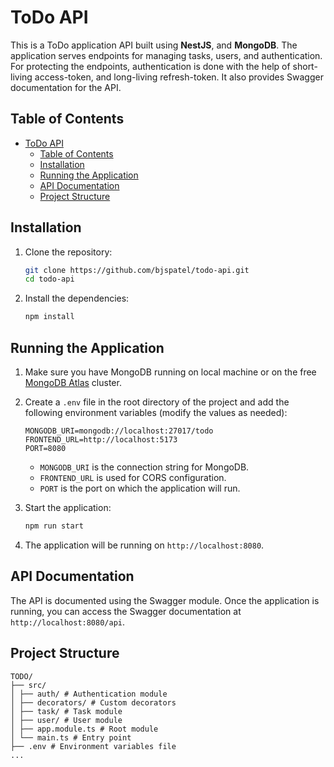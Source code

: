 # ToDo API

This is a ToDo application API built using **NestJS**, and **MongoDB**. The application serves endpoints for managing tasks, users, and authentication. For protecting the endpoints, authentication is done with the help of short-living access-token, and long-living refresh-token. It also provides Swagger documentation for the API.

## Table of Contents
- [ToDo API](#todo-api)
  - [Table of Contents](#table-of-contents)
  - [Installation](#installation)
  - [Running the Application](#running-the-application)
  - [API Documentation](#api-documentation)
  - [Project Structure](#project-structure)

## Installation

1. Clone the repository:
    ```sh
    git clone https://github.com/bjspatel/todo-api.git
    cd todo-api
    ```

2. Install the dependencies:
    ```sh
    npm install
    ```

## Running the Application

1. Make sure you have MongoDB running on local machine or on the free [MongoDB Atlas](https://www.mongodb.com/lp/cloud/atlas/try4) cluster.

2. Create a `.env` file in the root directory of the project and add the following environment variables (modify the values as needed):
    ```env
    MONGODB_URI=mongodb://localhost:27017/todo
    FRONTEND_URL=http://localhost:5173
    PORT=8080
    ```

     - `MONGODB_URI` is the connection string for MongoDB.
     - `FRONTEND_URL` is used for CORS configuration.
     - `PORT` is the port on which the application will run.

3. Start the application:
    ```sh
    npm run start
    ```

4. The application will be running on `http://localhost:8080`.


## API Documentation

The API is documented using the Swagger module. Once the application is running, you can access the Swagger documentation at `http://localhost:8080/api`.


## Project Structure
```
TODO/
├── src/
│ ├── auth/ # Authentication module
│ ├── decorators/ # Custom decorators
│ ├── task/ # Task module
│ ├── user/ # User module
│ ├── app.module.ts # Root module
│ └── main.ts # Entry point
├── .env # Environment variables file
...
```